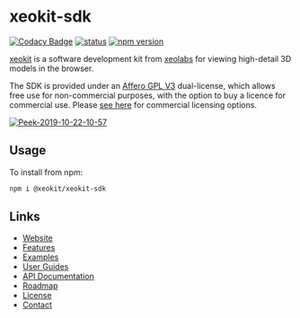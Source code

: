 # xeokit-sdk

[![Codacy Badge](https://api.codacy.com/project/badge/Grade/8c5dd541424f44999ff63c74cae04fcd)](https://www.codacy.com/manual/lindsay-kay/xeokit-sdk?utm_source=github.com&amp;utm_medium=referral&amp;utm_content=xeokit/xeokit-sdk&amp;utm_campaign=Badge_Grade)
[![status](https://img.shields.io/badge/glTF-2%2E0-green.svg?style=flat)](https://github.com/KhronosGroup/glTF)
[![npm version](https://badge.fury.io/js/%40xeokit%2Fxeokit-sdk.svg)](https://badge.fury.io/js/%40xeokit%2Fxeokit-sdk)

[xeokit](http://xeokit.io) is a software development kit from [xeolabs](http://xeolabs.com) for viewing high-detail 3D models in the browser. 

The SDK is provided under an [Affero GPL V3](https://github.com/xeokit/xeokit-sdk/blob/master/LICENSE.txt) dual-license, which allows free use for non-commercial purposes, with the option to buy a licence for commercial use. Please [see here](https://xeokit.io/index.html?foo=2#pricing) for commercial licensing options.

[![Peek-2019-10-22-10-57](https://user-images.githubusercontent.com/83100/67271586-14690780-f4bb-11e9-9e76-203fe425ee08.gif)](https://xeokit.github.io/xeokit-sdk/examples/#storeyViews_StoreyViewsPlugin_recipe2)

## Usage

To install from npm:

````bash
npm i @xeokit/xeokit-sdk
````

## Links 

 * [Website](https://xeokit.io/)
 * [Features](https://github.com/xeokit/xeokit-sdk/wiki/Features)
 * [Examples](http://xeokit.github.io/xeokit-sdk/examples/)
 * [User Guides](https://github.com/xeokit/xeokit-sdk/wiki)
 * [API Documentation](https://xeokit.github.io/xeokit-sdk/docs/)
 * [Roadmap](https://github.com/xeokit/xeokit-sdk/wiki/Roadmap)
 * [License](https://github.com/xeokit/xeokit-sdk/wiki/License)
 * [Contact](http://xeolabs.com/contact/)


